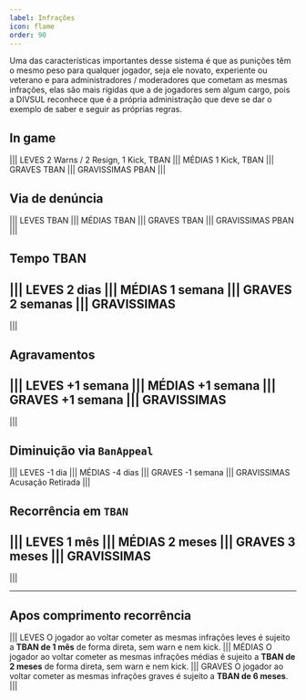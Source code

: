 ```yaml
---
label: Infrações
icon: flame
order: 90
---
```


Uma das características importantes desse sistema é que as punições têm o mesmo peso para qualquer jogador, seja ele novato, experiente ou veterano e para administradores / moderadores que cometam as mesmas infrações, elas são mais rígidas que a de jogadores sem algum cargo, pois a  DIVSUL reconhece que é a própria administração que deve se dar o exemplo de saber e seguir as próprias regras.

## In game
||| LEVES
2 Warns / 2 Resign, 1 Kick, TBAN
||| MÉDIAS
1 Kick, TBAN
||| GRAVES
TBAN
||| GRAVISSIMAS
PBAN
|||



## Via de denúncia
||| LEVES
TBAN
||| MÉDIAS
TBAN
||| GRAVES
TBAN
||| GRAVISSIMAS
PBAN
|||


## Tempo TBAN
||| LEVES
2 dias
||| MÉDIAS
1 semana
||| GRAVES
2 semanas
||| GRAVISSIMAS
-- 
|||


## Agravamentos
||| LEVES
+1 semana
||| MÉDIAS
+1 semana
||| GRAVES
+1 semana
||| GRAVISSIMAS
-- 
|||

## Diminuição via `BanAppeal`
||| LEVES
-1 dia
||| MÉDIAS
-4 dias
||| GRAVES
-1 semana
||| GRAVISSIMAS
Acusação Retirada
|||

## Recorrência em `TBAN`
||| LEVES
1 mês
||| MÉDIAS
2 meses
||| GRAVES
3 meses
||| GRAVISSIMAS
--
|||

---




## Apos comprimento recorrência
||| LEVES
O jogador ao voltar cometer as mesmas infrações leves é sujeito a **TBAN de 1 mês** de forma direta, sem warn e nem kick.
||| MÉDIAS
O jogador ao voltar cometer as mesmas infrações médias é sujeito a **TBAN de 2 meses** de forma direta, sem warn e nem kick.
||| GRAVES
O  jogador ao voltar cometer as mesmas infrações graves é sujeito a **TBAN de 6 meses**.
|||

